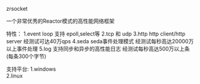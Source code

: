 zrsocket

一个非常优秀的Reactor模式的高性能网络框架

特性：
    1.event loop 
        支持 epoll,select等
    2.tcp 和 udp
    3.http
        http client/http server
        经测试可达40万qps
    4.seda
        seda事件处理模式
        经测试每秒高达20000万以上事件处理
    5.log
        支持同步和异步的高性能日志
        经测试每秒高达500万以上条(每条300个字节)

支持平台:
    1.windows    
    2.linux   
